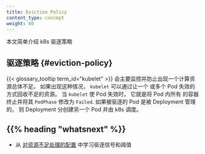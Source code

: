 ```yaml
---
title: Eviction Policy
content_type: concept
weight: 60
---
```

<!--
---
title: Eviction Policy
content_type: concept
weight: 60
---
 -->
<!-- overview -->
<!--
This page is an overview of Kubernetes' policy for eviction.
 -->
本文简单介绍 k8s 驱逐策略

<!-- body -->
<!--
## Eviction Policy

The {{< glossary_tooltip text="kubelet" term_id="kubelet" >}} proactively monitors for
and prevents total starvation of a compute resource. In those cases, the `kubelet` can reclaim
the starved resource by failing one or more Pods. When the `kubelet` fails
a Pod, it terminates all of its containers and transitions its `PodPhase` to `Failed`.
If the evicted Pod is managed by a Deployment, the Deployment creates another Pod
to be scheduled by Kubernetes.
 -->

## 驱逐策略 {#eviction-policy}

{{< glossary_tooltip term_id="kubelet" >}}
会主要监控并防止出现一个计算资源总体不足。 如果出现这种情况， `kubelet` 可以通过让一个
或多个 Pod 失效的方式回收不足的资源。 当 `kubelet` 使 Pod 失效时， 它就是将 Pod 内所有
的容器终止并将其 `PodPhase` 修改为  `Failed`. 如果被驱逐的 Pod 是被 Deployment 管理的，
则 Deployment 分创建另一个 Pod 并由 k8s 调度。

## {{% heading "whatsnext" %}}
<!--
- Learn how to [configure out of resource handling](/docs/tasks/administer-cluster/out-of-resource/) with eviction signals and thresholds.
 -->

- 从 [对资源不足处理的配置](/k8sDocs/docs/tasks/administer-cluster/out-of-resource/)
  中学习驱逐信号和阈值
